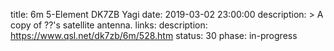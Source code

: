 title: 6m 5-Element DK7ZB Yagi
date: 2019-03-02 23:00:00
description: >
    A copy of ??'s satellite antenna.
links:
    description:  https://www.qsl.net/dk7zb/6m/528.htm
status: 30
phase: in-progress

